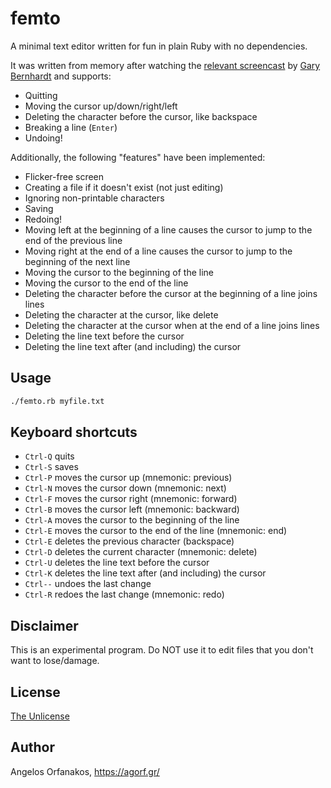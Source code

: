 # femto

A minimal text editor written for fun in plain Ruby with no dependencies.

It was written from memory after watching the [relevant screencast][screencast]
by [Gary Bernhardt][] and supports:

* Quitting
* Moving the cursor up/down/right/left
* Deleting the character before the cursor, like backspace
* Breaking a line (`Enter`)
* Undoing!

Additionally, the following "features" have been implemented:

* Flicker-free screen
* Creating a file if it doesn't exist (not just editing)
* Ignoring non-printable characters
* Saving
* Redoing!
* Moving left at the beginning of a line causes the cursor to jump to the end of
  the previous line
* Moving right at the end of a line causes the cursor to jump to the beginning
  of the next line
* Moving the cursor to the beginning of the line
* Moving the cursor to the end of the line
* Deleting the character before the cursor at the beginning of a line joins
  lines
* Deleting the character at the cursor, like delete
* Deleting the character at the cursor when at the end of a line joins lines
* Deleting the line text before the cursor
* Deleting the line text after (and including) the cursor

[screencast]: https://www.destroyallsoftware.com/screencasts/catalog/text-editor-from-scratch
[Gary Bernhardt]: https://twitter.com/garybernhardt

## Usage

~~~ sh
./femto.rb myfile.txt
~~~

## Keyboard shortcuts

* `Ctrl-Q` quits
* `Ctrl-S` saves
* `Ctrl-P` moves the cursor up (mnemonic: previous)
* `Ctrl-N` moves the cursor down (mnemonic: next)
* `Ctrl-F` moves the cursor right (mnemonic: forward)
* `Ctrl-B` moves the cursor left (mnemonic: backward)
* `Ctrl-A` moves the cursor to the beginning of the line
* `Ctrl-E` moves the cursor to the end of the line (mnemonic: end)
* `Ctrl-E` deletes the previous character (backspace)
* `Ctrl-D` deletes the current character (mnemonic: delete)
* `Ctrl-U` deletes the line text before the cursor
* `Ctrl-K` deletes the line text after (and including) the cursor
* `Ctrl--` undoes the last change
* `Ctrl-R` redoes the last change (mnemonic: redo)

## Disclaimer

This is an experimental program. Do NOT use it to edit files that you don't want
to lose/damage.

## License

[The Unlicense](https://github.com/agorf/femto/blob/master/LICENSE)

## Author

Angelos Orfanakos, <https://agorf.gr/>
